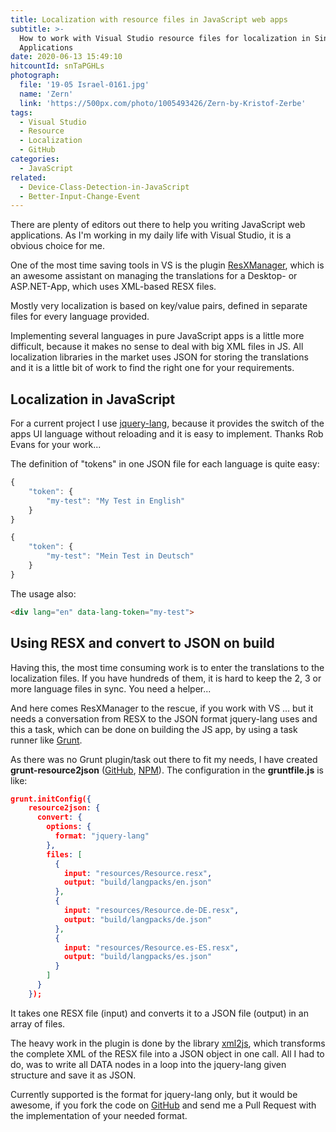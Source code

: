 ```yaml
---
title: Localization with resource files in JavaScript web apps
subtitle: >-
  How to work with Visual Studio resource files for localization in Single Page
  Applications
date: 2020-06-13 15:49:10
hitcountId: snTaPGHLs
photograph:
  file: '19-05 Israel-0161.jpg'
  name: 'Zern'
  link: 'https://500px.com/photo/1005493426/Zern-by-Kristof-Zerbe'
tags:
  - Visual Studio
  - Resource
  - Localization
  - GitHub
categories:
  - JavaScript
related:
  - Device-Class-Detection-in-JavaScript
  - Better-Input-Change-Event
---
```


There are plenty of editors out there to help you writing JavaScript web applications. As I'm working in my daily life with Visual Studio, it is a obvious choice for me. 

One of the most time saving tools in VS is the plugin [ResXManager](https://marketplace.visualstudio.com/items?itemName=TomEnglert.ResXManager), which is an awesome assistant on managing the translations for a Desktop- or ASP.NET-App, which uses XML-based RESX files.

<!-- more -->

Mostly very localization is based on key/value pairs, defined in separate files for every language provided.

Implementing several languages in pure JavaScript apps is a little more difficult, because it makes no sense to deal with big XML files in JS. All localization libraries in the market uses JSON for storing the translations and it is a little bit of work to find the right one for your requirements.

<!-- more -->

## Localization in JavaScript

For a current project I use  [jquery-lang](https://github.com/Irrelon/jquery-lang-js), because it provides the switch of the apps UI language without reloading and it is easy to implement. Thanks Rob Evans for your work...

The definition of "tokens" in one JSON file for each language is quite easy:

```js ../languages/en.json
{
    "token": {
        "my-test": "My Test in English"
    }
}
```

```js ../languages/de.json
{
    "token": {
        "my-test": "Mein Test in Deutsch"
    }
}
```

The usage also:
```html
<div lang="en" data-lang-token="my-test">
```

## Using RESX and convert to JSON on build

Having this, the most time consuming work is to enter the translations to the localization files. If you have hundreds of them, it is hard to keep the 2, 3 or more language files in sync. You need a helper...

And here comes ResXManager to the rescue, if you work with VS ... but it needs a conversation from RESX to the JSON format jquery-lang uses and this a task, which can be done on building the JS app, by using a task runner like [Grunt](https://gruntjs.com/).

As there was no Grunt plugin/task out there to fit my needs, I have created  **grunt-resource2json** ([GitHub](https://github.com/kristofzerbe/grunt-resource2json), [NPM](https://www.npmjs.com/package/grunt-resource2json)). The configuration in the **gruntfile.js** is like: 

```json gruntfile.js
grunt.initConfig({
    resource2json: {
      convert: {
        options: {
          format: "jquery-lang"
        },
        files: [
          {
            input: "resources/Resource.resx",
            output: "build/langpacks/en.json"
          },
          {
            input: "resources/Resource.de-DE.resx",
            output: "build/langpacks/de.json"
          },
          {
            input: "resources/Resource.es-ES.resx",
            output: "build/langpacks/es.json"
          }
        ]
      }
    });
```

It takes one RESX file (input) and converts it to a JSON file (output) in an array of files.

The heavy work in the plugin is done by the library [xml2js](https://www.npmjs.com/package/xml2js), which transforms the complete XML of the RESX file into a JSON object in one call. All I had to do, was to write all DATA nodes in a loop into the jquery-lang given structure and save it as JSON.

Currently supported is the format for jquery-lang only, but it would be awesome, if you fork the code on [GitHub](https://github.com/kristofzerbe/grunt-resource2json) and send me a Pull Request with the implementation of your needed format.
